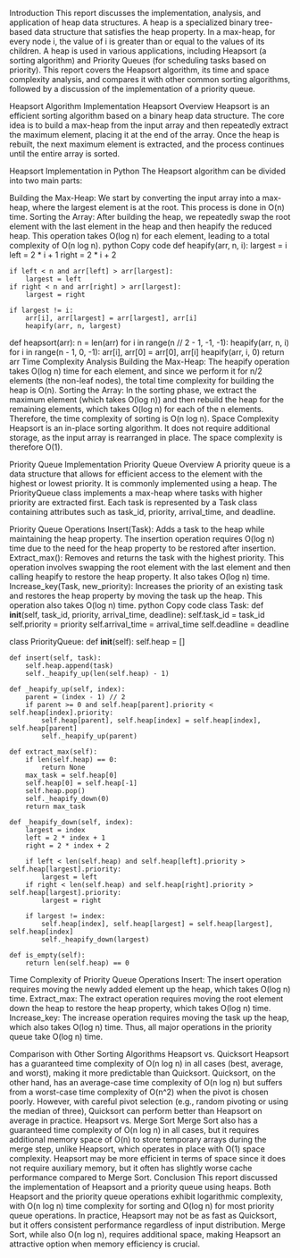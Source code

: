 Introduction
This report discusses the implementation, analysis, and application of heap data structures. A heap is a specialized binary tree-based data structure that satisfies the heap property. In a max-heap, for every node i, the value of i is greater than or equal to the values of its children. A heap is used in various applications, including Heapsort (a sorting algorithm) and Priority Queues (for scheduling tasks based on priority). This report covers the Heapsort algorithm, its time and space complexity analysis, and compares it with other common sorting algorithms, followed by a discussion of the implementation of a priority queue.

Heapsort Algorithm Implementation
Heapsort Overview
Heapsort is an efficient sorting algorithm based on a binary heap data structure. The core idea is to build a max-heap from the input array and then repeatedly extract the maximum element, placing it at the end of the array. Once the heap is rebuilt, the next maximum element is extracted, and the process continues until the entire array is sorted.

Heapsort Implementation in Python
The Heapsort algorithm can be divided into two main parts:

Building the Max-Heap: We start by converting the input array into a max-heap, where the largest element is at the root. This process is done in O(n) time.
Sorting the Array: After building the heap, we repeatedly swap the root element with the last element in the heap and then heapify the reduced heap. This operation takes O(log n) for each element, leading to a total complexity of O(n log n).
python
Copy code
def heapify(arr, n, i):
    largest = i
    left = 2 * i + 1
    right = 2 * i + 2

    if left < n and arr[left] > arr[largest]:
        largest = left
    if right < n and arr[right] > arr[largest]:
        largest = right

    if largest != i:
        arr[i], arr[largest] = arr[largest], arr[i]
        heapify(arr, n, largest)

def heapsort(arr):
    n = len(arr)
    for i in range(n // 2 - 1, -1, -1):
        heapify(arr, n, i)
    for i in range(n - 1, 0, -1):
        arr[i], arr[0] = arr[0], arr[i]
        heapify(arr, i, 0)
    return arr
Time Complexity Analysis
Building the Max-Heap: The heapify operation takes O(log n) time for each element, and since we perform it for n/2 elements (the non-leaf nodes), the total time complexity for building the heap is O(n).
Sorting the Array: In the sorting phase, we extract the maximum element (which takes O(log n)) and then rebuild the heap for the remaining elements, which takes O(log n) for each of the n elements. Therefore, the time complexity of sorting is O(n log n).
Space Complexity
Heapsort is an in-place sorting algorithm. It does not require additional storage, as the input array is rearranged in place. The space complexity is therefore O(1).

Priority Queue Implementation
Priority Queue Overview
A priority queue is a data structure that allows for efficient access to the element with the highest or lowest priority. It is commonly implemented using a heap. The PriorityQueue class implements a max-heap where tasks with higher priority are extracted first. Each task is represented by a Task class containing attributes such as task_id, priority, arrival_time, and deadline.

Priority Queue Operations
Insert(Task): Adds a task to the heap while maintaining the heap property. The insertion operation requires O(log n) time due to the need for the heap property to be restored after insertion.
Extract_max(): Removes and returns the task with the highest priority. This operation involves swapping the root element with the last element and then calling heapify to restore the heap property. It also takes O(log n) time.
Increase_key(Task, new_priority): Increases the priority of an existing task and restores the heap property by moving the task up the heap. This operation also takes O(log n) time.
python
Copy code
class Task:
    def __init__(self, task_id, priority, arrival_time, deadline):
        self.task_id = task_id
        self.priority = priority
        self.arrival_time = arrival_time
        self.deadline = deadline

class PriorityQueue:
    def __init__(self):
        self.heap = []

    def insert(self, task):
        self.heap.append(task)
        self._heapify_up(len(self.heap) - 1)

    def _heapify_up(self, index):
        parent = (index - 1) // 2
        if parent >= 0 and self.heap[parent].priority < self.heap[index].priority:
            self.heap[parent], self.heap[index] = self.heap[index], self.heap[parent]
            self._heapify_up(parent)

    def extract_max(self):
        if len(self.heap) == 0:
            return None
        max_task = self.heap[0]
        self.heap[0] = self.heap[-1]
        self.heap.pop()
        self._heapify_down(0)
        return max_task

    def _heapify_down(self, index):
        largest = index
        left = 2 * index + 1
        right = 2 * index + 2

        if left < len(self.heap) and self.heap[left].priority > self.heap[largest].priority:
            largest = left
        if right < len(self.heap) and self.heap[right].priority > self.heap[largest].priority:
            largest = right

        if largest != index:
            self.heap[index], self.heap[largest] = self.heap[largest], self.heap[index]
            self._heapify_down(largest)

    def is_empty(self):
        return len(self.heap) == 0
Time Complexity of Priority Queue Operations
Insert: The insert operation requires moving the newly added element up the heap, which takes O(log n) time.
Extract_max: The extract operation requires moving the root element down the heap to restore the heap property, which takes O(log n) time.
Increase_key: The increase operation requires moving the task up the heap, which also takes O(log n) time.
Thus, all major operations in the priority queue take O(log n) time.

Comparison with Other Sorting Algorithms
Heapsort vs. Quicksort
Heapsort has a guaranteed time complexity of O(n log n) in all cases (best, average, and worst), making it more predictable than Quicksort.
Quicksort, on the other hand, has an average-case time complexity of O(n log n) but suffers from a worst-case time complexity of O(n^2) when the pivot is chosen poorly. However, with careful pivot selection (e.g., random pivoting or using the median of three), Quicksort can perform better than Heapsort on average in practice.
Heapsort vs. Merge Sort
Merge Sort also has a guaranteed time complexity of O(n log n) in all cases, but it requires additional memory space of O(n) to store temporary arrays during the merge step, unlike Heapsort, which operates in place with O(1) space complexity.
Heapsort may be more efficient in terms of space since it does not require auxiliary memory, but it often has slightly worse cache performance compared to Merge Sort.
Conclusion
This report discussed the implementation of Heapsort and a priority queue using heaps. Both Heapsort and the priority queue operations exhibit logarithmic complexity, with O(n log n) time complexity for sorting and O(log n) for most priority queue operations. In practice, Heapsort may not be as fast as Quicksort, but it offers consistent performance regardless of input distribution. Merge Sort, while also O(n log n), requires additional space, making Heapsort an attractive option when memory efficiency is crucial.
